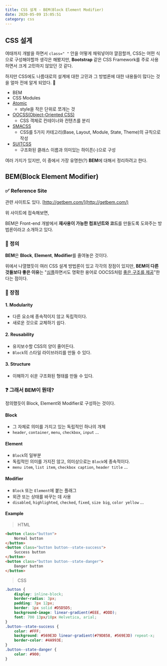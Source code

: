 ```yaml
---
title: CSS 설계 - BEM(Block Element Modifier)
date: 2020-05-09 15:05:51
category: css
---
```


## CSS 설계

여태까지 개발을 하면서 `class=" "` 안을 어떻게 채워넣어야 깔끔할까, CSS는 어떤 식으로 구성해야할까 생각은 해봤지만, **Bootstrap** 같은 CSS Framework를 주로 사용하면서 크게 고민하지 않았던 것 같다.

하지만 CSS에도 나름대로의 설계에 대한 고민과 그 방법론에 대한 내용들이 많다는 것을 얼마 전에 알게 되었다. :thinking:

- BEM
- CSS Modules
- [Atomic](https://github.com/nemophrost/atomic-css)
  - style을 작은 단위로 쪼개는 것
- [OOCSS(Object-Oriented CSS)](http://oocss.org/)
  - CSS 객체로 컨테이너와 컨텐츠를 분리
- [SMACSS](http://smacss.com/)
  - CSS를 5가지 카테고리(Base, Layout, Module, State, Theme)의 규칙으로 작성 
- [SUITCSS](http://suitcss.github.io/)
  - 구조화된 클래스 이름과 의미있는 하이픈(-)으로 구성

여러 가지가 있지만, 이 중에서 가장 유명한(?) **BEM**에 대해서 정리하려고 한다.



## BEM(Block Element Modifier)

### :white_check_mark: Reference Site

관련 사이트도 있다. [http://getbem.com/](http://getbem.com/)

위 사이트에 접속해보면,

BEM은 Front-end 개발에서 **재사용이 가능한 컴포넌트와 코드**를 만들도록 도와주는 방법론이라고 소개하고 있다.



### :bookmark: 정의

**BEM**은 **Block**, **Element**, **Modifier**를 줄여놓은 것이다.

위에서 나열했듯이 여러 CSS 설계 방법론이 있고 각각의 장점이 있지만, **BEM이 다른 것들보다 좋은 이유**는 "<u>심플</u>하면서도 명확한 용어로 OOCSS처럼 <u>좋은 구조를 제공</u>"한다는 점이다.



### :muscle: 장점

#### 1. Modularity

- 다른 요소에 종속적이지 않고 독립적이다.
- 새로운 것으로 교체하기 쉽다.

#### 2. Reusability

- 유지보수할 CSS의 양이 줄어든다.
- `Block`의 스타일 라이브러리를 만들 수 있다.

#### 3. Structure

- 이해하기 쉬운 구조화된 형태를 만들 수 있다.



### :question: 그래서 BEM이 뭔데?

정의했듯이 Block, Element와 Modifier로 구성하는 것이다.

#### Block

- 그 자체로 의미를 가지고 있는 독립적인 하나의 개체
- `header`, `container`, `menu`, `checkbox`, `input` ...

#### Element

- `Block`의 일부분
- 독립적인 의미를 가지진 않고, 의미상으로는 `Block`에 종속적이다.
- `menu item`, `list item`, `checkbox caption`, `header title` ...

#### Modifier

- `Block` 또는 `Element`에 붙는 플래그
- 외관 또는 상태를 바꾸는 데 사용
- `disabled`, `highlighted`, `checked`, `fixed`, `size big`, `color yellow` ...



#### Example

> HTML

```html
<button class="button">
	Normal button
</button>
<button class="button button--state-success">
	Success button
</button>
<button class="button button--state-danger">
	Danger button
</button>
```

> CSS

```css
.button {
	display: inline-block;
	border-radius: 3px;
	padding: 7px 12px;
	border: 1px solid #D5D5D5;
	background-image: linear-gradient(#EEE, #DDD);
	font: 700 13px/18px Helvetica, arial;
}
.button--state-success {
	color: #FFF;
	background: #569E3D linear-gradient(#79D858, #569E3D) repeat-x;
	border-color: #4A993E;
}
.button--state-danger {
	color: #900;
}
```

